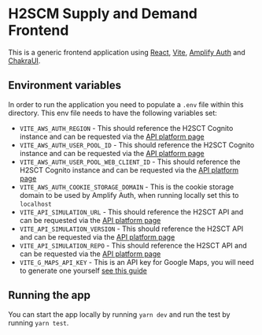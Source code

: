 # H2SCM Supply and Demand Frontend

This is a generic frontend application using [React](https://react.dev/), [Vite](https://vitejs.dev/), [Amplify Auth](https://docs.amplify.aws/javascript/build-a-backend/auth/set-up-auth/) and [ChakraUI](https://chakra-ui.com/).

## Environment variables

In order to run the application you need to populate a `.env` file within this directory. This env file needs to have the following variables set:

- `VITE_AWS_AUTH_REGION` - This should reference the H2SCT Cognito instance and can be requested via the [API platform page](https://www.hydrologiq.com/api-platform/)
- `VITE_AWS_AUTH_USER_POOL_ID` - This should reference the H2SCT Cognito instance and can be requested via the [API platform page](https://www.hydrologiq.com/api-platform/)
- `VITE_AWS_AUTH_USER_POOL_WEB_CLIENT_ID` - This should reference the H2SCT Cognito instance and can be requested via the [API platform page](https://www.hydrologiq.com/api-platform/)
- `VITE_AWS_AUTH_COOKIE_STORAGE_DOMAIN` - This is the cookie storage domain to be used by Amplify Auth, when running locally set this to `localhost`
- `VITE_API_SIMULATION_URL` - This should reference the H2SCT API and can be requested via the [API platform page](https://www.hydrologiq.com/api-platform/)
- `VITE_API_SIMULATION_VERSION` - This should reference the H2SCT API and can be requested via the [API platform page](https://www.hydrologiq.com/api-platform/)
- `VITE_API_SIMULATION_REPO` - This should reference the H2SCT API and can be requested via the [API platform page](https://www.hydrologiq.com/api-platform/)
- `VITE_G_MAPS_API_KEY` - This is an API key for Google Maps, you will need to generate one yourself [see this guide](https://developers.google.com/maps/documentation/javascript/get-api-key)

## Running the app

You can start the app locally by running `yarn dev` and run the test by running `yarn test`.
